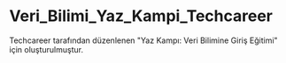 # Veri_Bilimi_Yaz_Kampi_Techcareer
Techcareer tarafından düzenlenen "Yaz Kampı: Veri Bilimine Giriş Eğitimi" için oluşturulmuştur.
